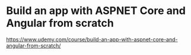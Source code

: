 # Build an app with ASPNET Core and Angular from scratch

https://www.udemy.com/course/build-an-app-with-aspnet-core-and-angular-from-scratch/

